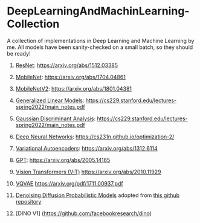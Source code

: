 # DeepLearningAndMachinLearning-Collection
A collection of implementations in Deep Learning and Machine Learning by me. All models have been sanity-checked on a small batch, so they should be ready!

1. [ResNet](https://github.com/PeymanTahghighi/DeepLearningAndMachinLearning-Collection/tree/main/ResNet): https://arxiv.org/abs/1512.03385

2. [MobileNet](https://github.com/PeymanTahghighi/DeepLearningAndMachinLearning-Collection/tree/main/MobileNet): https://arxiv.org/abs/1704.04861

3. [MobileNetV2](https://github.com/PeymanTahghighi/DeepLearningAndMachinLearning-Collection/tree/main/MobileNetV2): https://arxiv.org/abs/1801.04381

4. [Generalized Linear Models](https://cs229.stanford.edu/lectures-spring2022/main_notes.pdf): https://cs229.stanford.edu/lectures-spring2022/main_notes.pdf

5. [Gaussian Discriminant Analysis](https://cs229.stanford.edu/lectures-spring2022/main_notes.pdf): https://cs229.stanford.edu/lectures-spring2022/main_notes.pdf

6. [Deep Neural Networks](https://cs231n.github.io/optimization-2/): https://cs231n.github.io/optimization-2/

7. [Variational Autoencoders](https://arxiv.org/abs/1312.6114): https://arxiv.org/abs/1312.6114

8. [GPT](https://arxiv.org/abs/2005.14165): https://arxiv.org/abs/2005.14165

9. [Vision Transformers (ViT)](https://arxiv.org/abs/2010.11929) https://arxiv.org/abs/2010.11929

10. [VQVAE](https://arxiv.org/abs/1711.00937) https://arxiv.org/pdf/1711.00937.pdf

11. [Denoising Diffusion Probabilistic Models](https://arxiv.org/abs/2006.11239) adopted from [this github repository](https://github.com/hkproj/pytorch-stable-diffusion/blob/main/sd/ddpm.py)

12. [DINO V1] (https://github.com/facebookresearch/dino)


  
